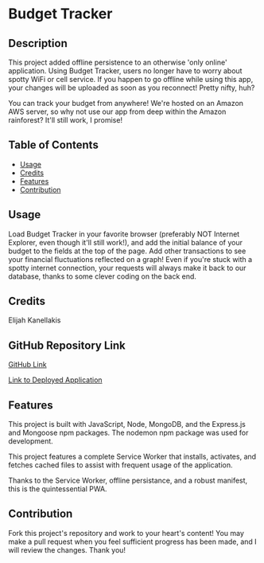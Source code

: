 # Budget Tracker

## Description

This project added offline persistence to an otherwise 'only online' application. Using Budget Tracker, users no longer have to worry about spotty WiFi or cell service. If you happen to go offline while using this app, your changes will be uploaded as soon as you reconnect! Pretty nifty, huh?

You can track your budget from anywhere! We're hosted on an Amazon AWS server, so why not use our app from deep within the Amazon rainforest? It'll still work, I promise!

## Table of Contents

* [Usage](#usage)
* [Credits](#credits)
* [Features](#features)
* [Contribution](#contribution)

## Usage

Load Budget Tracker in your favorite browser (preferably NOT Internet Explorer, even though it'll still work!), and add the initial balance of your budget to the fields at the top of the page. Add other transactions to see your financial fluctuations reflected on a graph! Even if you're stuck with a spotty internet connection, your requests will always make it back to our database, thanks to some clever coding on the back end.

## Credits

Elijah Kanellakis

## GitHub Repository Link

[GitHub Link](https://github.com/kanellakise/pwa-challenge-elk-wk19)

[Link to Deployed Application](https://protected-ridge-69892.herokuapp.com/)

## Features

This project is built with JavaScript, Node, MongoDB, and the Express.js and Mongoose npm packages. The nodemon npm package was used for development.

This project features a complete Service Worker that installs, activates, and fetches cached files to assist with frequent usage of the application.

Thanks to the Service Worker, offline persistance, and a robust manifest, this is the quintessential PWA.

## Contribution

Fork this project's repository and work to your heart's content! You may make a pull request when you feel sufficient progress has been made, and I will review the changes. Thank you!
